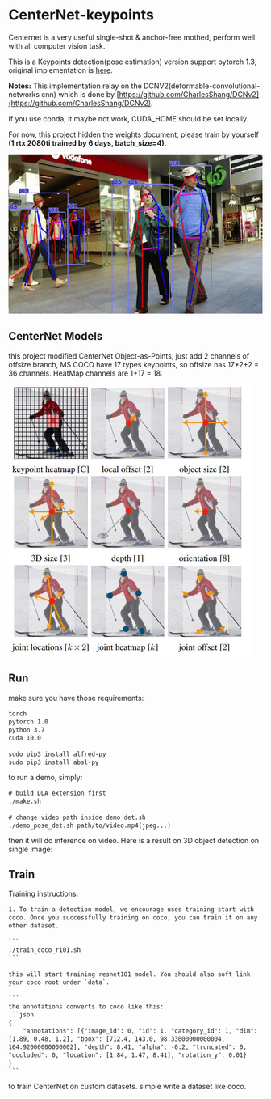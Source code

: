 # CenterNet-keypoints

Centernet is a very useful single-shot & anchor-free mothed, perform well with all computer vision task.

This is a Keypoints detection(pose estimation) version support pytorch 1.3, original implementation is [here](https://github.com/xingyizhou/CenterNet).


**Notes:** This implementation relay on the DCNV2(deformable-convolutional-networks
cnn) which is done by [https://github.com/CharlesShang/DCNv2](https://github.com/CharlesShang/DCNv2).

If you use conda, it maybe not work, CUDA_HOME should be set locally.

For now, this project hidden the weights document, please train by yourself **(1 rtx 2080ti trained by 6 days, batch_size=4)**. 

![avatar](./images/result1.gif)

## CenterNet Models

this project modified CenterNet Object-as-Points, just add 2 channels of offsize branch, MS COCO have 17 types keypoints, so offsize has 17*2+2 = 36 channels. HeatMap channels are 1+17 = 18.

![avatar](./images/person_joint.jpeg)

## Run

make sure you have those requirements:

```
torch
pytorch 1.0
python 3.7
cuda 10.0

sudo pip3 install alfred-py
sudo pip3 install absl-py
```

to run a demo, simply:

```
# build DLA extension first
./make.sh

# change video path inside demo_det.sh
./demo_pose_det.sh path/to/video.mp4(jpeg...)
```

then it will do inference on video.
Here is a result on 3D object detection on single image:

## Train

Training instructions:


    1. To train a detection model, we encourage uses training start with coco. Once you successfully training on coco, you can train it on any other dataset.

    ```
    ./train_coco_r101.sh
    ```

    this will start training resnet101 model. You should also soft link your coco root under `data`.

    ```
    the annotations converts to coco like this:
    ```json
    {
        "annotations": [{"image_id": 0, "id": 1, "category_id": 1, "dim": [1.89, 0.48, 1.2], "bbox": [712.4, 143.0, 98.33000000000004, 164.92000000000002], "depth": 8.41, "alpha": -0.2, "truncated": 0, "occluded": 0, "location": [1.84, 1.47, 8.41], "rotation_y": 0.01}
    }
    ```


to train CenterNet on custom datasets. simple write a dataset like coco.
